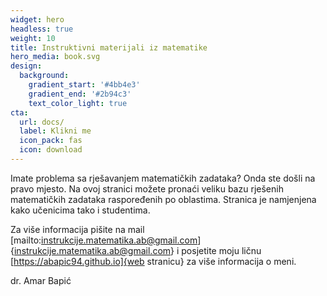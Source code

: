 ```yaml
---
widget: hero
headless: true
weight: 10
title: Instruktivni materijali iz matematike
hero_media: book.svg
design:
  background:
    gradient_start: '#4bb4e3'
    gradient_end: '#2b94c3'
    text_color_light: true
cta:
  url: docs/
  label: Klikni me
  icon_pack: fas
  icon: download
---
```


Imate problema sa rješavanjem matematičkih zadataka? Onda ste došli na pravo mjesto. Na ovoj stranici možete pronaći veliku bazu rješenih matematičkih zadataka raspoređenih po oblastima. Stranica je namjenjena kako učenicima tako i studentima.

Za više informacija pišite na mail [mailto:instrukcije.matematika.ab@gmail.com]{instrukcije.matematika.ab@gmail.com} i posjetite moju ličnu [https://abapic94.github.io]{web stranicu} za više informacija o meni.

dr. Amar Bapić

